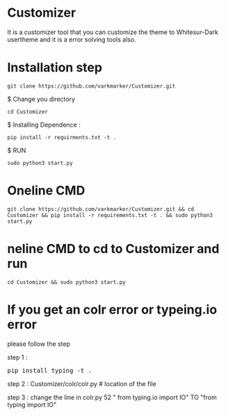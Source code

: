 # Customizer
  It is a customizer tool that you can customize the theme to Whitesur-Dark usertheme and it is a error solving tools also.
# Installation step
    git clone https://github.com/varkmarker/Customizer.git            
$ Change you directory
  
    cd Customizer
$ Installing Dependence : 

    pip install -r requirments.txt -t . 
$ RUN
       
    sudo python3 start.py
# Oneline CMD
    git clone https://github.com/varkmarker/Customizer.git && cd Customizer && pip install -r requirements.txt -t . && sudo python3 start.py
# neline CMD to cd to Customizer and run
    cd Customizer && sudo python3 start.py

# If you get an colr error or typeing.io error
  please follow the step 
  
  step 1 : <pre>pip install typing -t .</pre>

  step 2 : Customizer/colr/colr.py # location of the file
  
  step 3 : change the line in colr.py 52  " from typing.io import IO" TO "from typing import IO"
